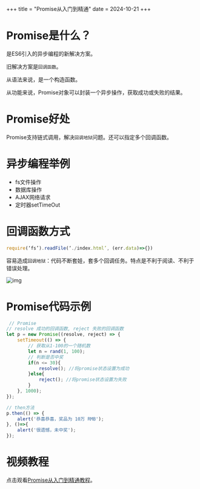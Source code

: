 +++
title = "Promise从入门到精通"
date = 2024-10-21
+++

# Promise是什么？

是ES6引入的异步编程的新解决方案。

旧解决方案是`回调函数`。

从语法来说，是一个构造函数。

从功能来说，Promise对象可以封装一个异步操作，获取成功或失败的结果。

# Promise好处
Promise支持链式调用，解决`回调地狱`问题。还可以指定多个回调函数。

# 异步编程举例
- fs文件操作
- 数据库操作
- AJAX网络请求
- 定时器setTimeOut

# 回调函数方式

```javascript
require(‘fs’).readFile(‘./index.html’, (err.data)=>{})
```

容易造成`回调地狱`：代码不断套娃，套多个回调任务。特点是不利于阅读、不利于错误处理。

![img](https://linxz-aliyun.oss-cn-shenzhen.aliyuncs.com/images/202410212347439.png)

# Promise代码示例

```javascript
 // Promise
// resolve 成功的回调函数, reject 失败的回调函数
let p = new Promise((resolve, reject) => {
    setTimeout(() => {
        // 获取从1-100的一个随机数
        let n = rand(1, 100);
        // 判断是否中奖
        if(n <= 30){
            resolve(); //将promise状态设置为成功
        }else{
            reject(); //将promise状态设置为失败
        }
    }, 1000);
});

// then方法
p.then(() => {
    alert('恭喜恭喜，奖品为 10万 RMB');
}, ()=>{
    alert('很遗憾，未中奖');
});
```

# 视频教程
点击观看[Promise从入门到精通教程](https://www.youtube.com/watch?v=FtXEUgiPUiM&list=PLmOn9nNkQxJF-I5BK-wNUnsBkuLXUumhr&index=4)。

